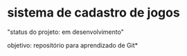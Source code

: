 <h1>sistema de cadastro de jogos</h1>

"status do projeto: em desenvolvimento"

objetivo: repositório para aprendizado de Git*
